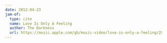 ```yaml
---
date: 2012-04-23
jam-of:
  type: cite
  name: Love Is Only A Feeling
  author: The Darkness
  url: https://music.apple.com/gb/music-video/love-is-only-a-feeling/281898344
---
```


